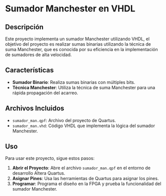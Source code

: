 # Sumador Manchester en VHDL

## Descripción

Este proyecto implementa un sumador Manchester utilizando VHDL, el objetivo del proyecto es realizar sumas binarias utilizando la técnica de suma Manchester, que es conocida por su eficiencia en la implementación de sumadores de alta velocidad.

## Características

- **Sumador Binario**: Realiza sumas binarias con múltiples bits.
- **Técnica Manchester**: Utiliza la técnica de suma Manchester para una rápida propagación del acarreo.

## Archivos Incluidos

- `sumador_man.qpf`: Archivo del proyecto de Quartus.
- `sumador_man.vhd`: Código VHDL que implementa la lógica del sumador Manchester.

## Uso

Para usar este proyecto, sigue estos pasos:

1. **Abrir el Proyecto**: Abre el archivo `sumador_man.qpf` en el entorno de desarrollo Altera Quartus.
2. **Asignar Pines**: Usa las herramientas de Quartus para asignar los pines.
3. **Programar**: Programa el diseño en la FPGA y prueba la funcionalidad del sumador Manchester.
